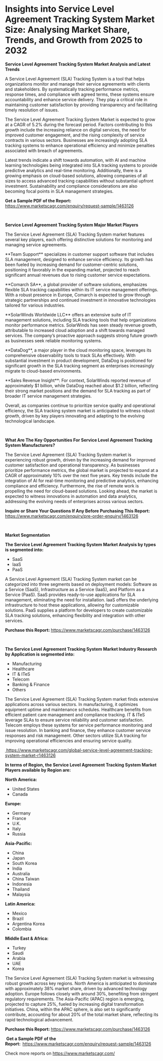 <p><h1>Insights into Service Level Agreement Tracking System Market Size: Analysing Market Share, Trends, and Growth from 2025 to 2032</h1></p><p><strong>Service Level Agreement Tracking System Market Analysis and Latest Trends</strong></p>
<p><p>A Service Level Agreement (SLA) Tracking System is a tool that helps organizations monitor and manage their service agreements with clients and stakeholders. By systematically tracking performance metrics, response times, and compliance with agreed terms, these systems ensure accountability and enhance service delivery. They play a critical role in maintaining customer satisfaction by providing transparency and facilitating timely resolution of issues.</p><p>The Service Level Agreement Tracking System Market is expected to grow at a CAGR of 5.2% during the forecast period. Factors contributing to this growth include the increasing reliance on digital services, the need for improved customer engagement, and the rising complexity of service contracts in various sectors. Businesses are increasingly adopting SLA tracking systems to enhance operational efficiency and minimize penalties associated with breach of agreements. </p><p>Latest trends indicate a shift towards automation, with AI and machine learning technologies being integrated into SLA tracking systems to provide predictive analytics and real-time monitoring. Additionally, there is a growing emphasis on cloud-based solutions, allowing companies of all sizes to access advanced tracking capabilities without substantial upfront investment. Sustainability and compliance considerations are also becoming focal points in SLA management strategies.</p></p>
<p><strong>Get a Sample PDF of the Report:&nbsp;</strong> <a href="https://www.marketscagr.com/enquiry/request-sample/1463126?utm_campaign=2304&utm_medium=2&utm_source=Github&utm_content=ia&utm_term=11032025&utm_id=service-level-agreement-tracking-system">https://www.marketscagr.com/enquiry/request-sample/1463126</a></p>
<p>&nbsp;</p>
<p><strong>Service Level Agreement Tracking System Major Market Players</strong></p>
<p><p>The Service Level Agreement (SLA) Tracking System market features several key players, each offering distinctive solutions for monitoring and managing service agreements. </p><p>**Team Support** specializes in customer support software that includes SLA management, designed to enhance service efficiency. Its growth has been fueled by increasing demand for customer-centric solutions, positioning it favorably in the expanding market, projected to reach significant annual revenues due to rising customer service expectations.</p><p>**Comarch SA**, a global provider of software solutions, emphasizes flexible SLA tracking capabilities within its IT service management offerings. With a robust presence in Europe, Comarch is expected to grow through strategic partnerships and continued investment in innovative technologies tailored for various industries.</p><p>**SolarWinds Worldwide LLC** offers an extensive suite of IT management solutions, including SLA tracking tools that help organizations monitor performance metrics. SolarWinds has seen steady revenue growth, attributable to increased cloud adoption and a shift towards managed services. The company’s proactive approach suggests strong future growth as businesses seek reliable monitoring systems.</p><p>**DataDog**, a major player in the cloud monitoring space, leverages its comprehensive observability tools to track SLAs effectively. With substantial investment in product development, DataDog is positioned for significant growth in the SLA tracking segment as enterprises increasingly migrate to cloud-based environments.</p><p>**Sales Revenue Insight**: For context, SolarWinds reported revenue of approximately $1 billion, while DataDog reached about $1.2 billion, reflecting their strong market positions and the demand for SLA tracking as part of broader IT service management strategies. </p><p>Overall, as companies continue to prioritize service quality and operational efficiency, the SLA tracking system market is anticipated to witness robust growth, driven by key players innovating and adapting to the evolving technological landscape.</p></p>
<p>&nbsp;</p>
<p><strong>What Are The Key Opportunities For Service Level Agreement Tracking System Manufacturers?</strong></p>
<p><p>The Service Level Agreement (SLA) Tracking System market is experiencing robust growth, driven by the increasing demand for improved customer satisfaction and operational transparency. As businesses prioritize performance metrics, the global market is projected to expand at a CAGR of approximately 10% over the next five years. Key trends include the integration of AI for real-time monitoring and predictive analytics, enhancing compliance and efficiency. Furthermore, the rise of remote work is propelling the need for cloud-based solutions. Looking ahead, the market is expected to witness innovations in automation and data analytics, addressing the evolving needs of enterprises across various sectors.</p></p>
<p><strong>Inquire or Share Your Questions If Any Before Purchasing This Report:</strong> <a href="https://www.marketscagr.com/enquiry/pre-order-enquiry/1463126?utm_campaign=2304&utm_medium=2&utm_source=Github&utm_content=ia&utm_term=11032025&utm_id=service-level-agreement-tracking-system">https://www.marketscagr.com/enquiry/pre-order-enquiry/1463126</a></p>
<p>&nbsp;</p>
<p><strong>Market Segmentation</strong></p>
<p><strong>The Service Level Agreement Tracking System Market Analysis by types is segmented into:</strong></p>
<p><ul><li>SaaS</li><li>IaaS</li><li>PaaS</li></ul></p>
<p><p>A Service Level Agreement (SLA) Tracking System market can be categorized into three segments based on deployment models: Software as a Service (SaaS), Infrastructure as a Service (IaaS), and Platform as a Service (PaaS). SaaS provides ready-to-use applications for SLA management, eliminating the need for installation. IaaS offers the underlying infrastructure to host these applications, allowing for customizable solutions. PaaS supplies a platform for developers to create customizable SLA tracking solutions, enhancing flexibility and integration with other services.</p></p>
<p><strong>Purchase this Report:&nbsp;</strong><a href="https://www.marketscagr.com/purchase/1463126?utm_campaign=2304&utm_medium=2&utm_source=Github&utm_content=ia&utm_term=11032025&utm_id=service-level-agreement-tracking-system">https://www.marketscagr.com/purchase/1463126</a></p>
<p>&nbsp;</p>
<p><strong>The Service Level Agreement Tracking System Market Industry Research by Application is segmented into:</strong></p>
<p><ul><li>Manufacturing</li><li>Healthcare</li><li>IT & ITeS</li><li>Telecom</li><li>Banking & Finance</li><li>Others</li></ul></p>
<p><p>The Service Level Agreement (SLA) Tracking System market finds extensive applications across various sectors. In manufacturing, it optimizes equipment uptime and maintenance schedules. Healthcare benefits from efficient patient care management and compliance tracking. IT & ITeS leverage SLAs to ensure service reliability and customer satisfaction. Telecom employs these systems for service performance monitoring and issue resolution. In banking and finance, they enhance customer service responses and risk management. Other sectors utilize SLA tracking for improving operational efficiencies and ensuring service quality.</p></p>
<p><a href="https://www.marketscagr.com/global-service-level-agreement-tracking-system-market-r1463126?utm_campaign=2304&utm_medium=2&utm_source=Github&utm_content=ia&utm_term=11032025&utm_id=service-level-agreement-tracking-system">&nbsp;https://www.marketscagr.com/global-service-level-agreement-tracking-system-market-r1463126</a></p>
<p><strong>In terms of Region, the Service Level Agreement Tracking System Market Players available by Region are:</strong></p>
<p>
    <p> <strong> North America: </strong>
        <ul>
            <li>United States</li>
            <li>Canada</li>
        </ul>
        </p> 
    <p> <strong> Europe: </strong>
        <ul>
            <li>Germany</li>
            <li>France</li>
            <li>U.K.</li>
            <li>Italy</li>
            <li>Russia</li>
        </ul>
        </p> 
    <p> <strong> Asia-Pacific: </strong>
        <ul>
            <li>China</li>
            <li>Japan</li>
            <li>South Korea</li>
            <li>India</li>
            <li>Australia</li>
            <li>China Taiwan</li>
            <li>Indonesia</li>
            <li>Thailand</li>
            <li>Malaysia</li>
        </ul>
        </p> 
    <p> <strong> Latin America: </strong>
        <ul>
            <li>Mexico</li>
            <li>Brazil</li>
            <li>Argentina Korea</li>
            <li>Colombia</li>
        </ul>
        </p> 
    <p> <strong> Middle East & Africa: </strong>
        <ul>
            <li>Turkey</li>
            <li>Saudi</li>
            <li>Arabia</li>
            <li>UAE</li>
            <li>Korea</li>
        </ul>
    </p>
    </p>
<p><p>The Service Level Agreement (SLA) Tracking System market is witnessing robust growth across key regions. North America is anticipated to dominate with approximately 38% market share, driven by advanced technology adoption. Europe follows closely with around 30%, benefiting from stringent regulatory requirements. The Asia-Pacific (APAC) region is emerging, projected to capture 25%, fueled by increasing digital transformation initiatives. China, within the APAC sphere, is also set to significantly contribute, accounting for about 20% of the total market share, reflecting its rapid technological advancement.</p></p>
<p><strong>Purchase this Report: </strong><a href="https://www.marketscagr.com/purchase/1463126?utm_campaign=2304&utm_medium=2&utm_source=Github&utm_content=ia&utm_term=11032025&utm_id=service-level-agreement-tracking-system">https://www.marketscagr.com/purchase/1463126</a></p>
<p>&nbsp;<strong>Get a Sample PDF of the Report:&nbsp;&nbsp;</strong><a href="https://www.marketscagr.com/enquiry/request-sample/1463126?utm_campaign=2304&utm_medium=2&utm_source=Github&utm_content=ia&utm_term=11032025&utm_id=service-level-agreement-tracking-system">https://www.marketscagr.com/enquiry/request-sample/1463126</a></p>
<p><strong></strong></p>
<p>Check more reports on <a href="https://www.marketscagr.com/?utm_campaign=2304&utm_medium=2&utm_source=Github&utm_content=ia&utm_term=11032025&utm_id=service-level-agreement-tracking-system">https://www.marketscagr.com/</a></p>